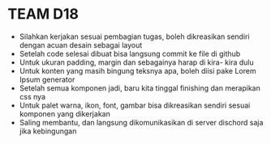 # TEAM D18
<ul>
  <li>Silahkan kerjakan sesuai pembagian tugas, boleh dikreasikan sendiri dengan acuan desain sebagai layout</li>
  <li>Setelah code selesai dibuat bisa langsung commit ke file di github</li>
  <li>Untuk ukuran padding, margin dan sebagainya harap di kira- kira dulu</li>
  <li>Untuk konten yang masih bingung teksnya apa, boleh diisi pake Lorem Ipsum generator</li>
  <li>Setelah semua komponen jadi, baru kita tinggal finishing dan merapikan css nya</li>
  <li>Untuk palet warna, ikon, font, gambar bisa dikreasikan sendiri sesuai komponen yang dikerjakan</li>
  <li>Saling membantu, dan langsung dikomunikasikan di server dischord saja jika kebingungan</li>
</ul>
